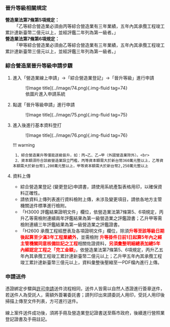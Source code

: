   <meta name="robots" content="noindex" />

### 晉升等級相關規定

<span style="font-weight:bold;">營造業法第7條第5項規定：</span><br>
&emsp;&emsp;「乙等綜合營造業必須由丙等綜合營造業有三年業績，五年內其承攬工程竣工累計達新臺幣二億元以上，並經評鑑二年列為第一級者。」<br>
<span style="font-weight:bold;">營造業法第7條第6項規定：</span><br>
&emsp;&emsp;「甲等綜合營造業必須由乙等綜合營造業有三年業績，五年內其承攬工程竣工累計達新臺幣三億元以上，並經評鑑三年列為第一級者。」<br>

### 綜合營造業晉升等級申請步驟
1. 進入「營造業線上申請」→「綜合營造業登記」→「晉升等級」進行申請
    <figure markdown="span">
    ![Image title](../image/74.png){.img-fluid tag=74}
    <figcaption>依圖片進入申請系統</figcaption>
    </figure>
2. 點選「晉升等級申請」進行申請
    <figure markdown="span">
    ![Image title](../image/75.png){.img-fluid tag=75}
    </figure>
3. 進入後進行基本資料登打
    <figure markdown="span">
    ![Image title](../image/76.png){.img-fluid tag=76}
    </figure>

    !!! warning

        1、綜合營造業升等僅能逐級晉升，如：丙→乙、乙→甲（外國營造業除外）。<br>
        2、資本額須符合該級營造業設立門檻，丙等資本額需大於新台幣360萬元整以上，乙等資本額需大於新台幣1,200萬元整以上，甲等資本額需大於新台幣2,250萬元整以上

4. 資料上傳
    - 綜合營造業登記 (變更登記)申請書，請使用系統產製表格用印，以確保資料正確性。
    - 請依資料上傳列表進行資料檢附上傳，未涉及變更項目，請依各地方主管機關送件標準進行檢附。
    - 「H3000 評鑑結果證明文件」欄位，依營造業法第7條第5、6項規定，丙升乙等需檢附連續兩年評鑑結果為第一級營造業之評鑑證書；乙升甲等需檢附連續三年評鑑結果為第一級營造業之評鑑證書。
    - 「H2600 承攬工程經歷表及各項證明文件」欄位，除須<span style="color:red; font-weight:bold;">升等至該等級日期後起算至少滿3年工程業績外</span>，並需檢附 <span style="color:red; font-weight:bold;">升等掛件日前1日起算5年內之經主管機關同意核備註記之工程</span>相關佐證資料，<span style="color:red; font-weight:bold;">另須彙整明細總表加總5年內經認定工程之「完工金額」</span>，依營造業法第7條第5、6項規定，丙升乙五年內其承攬工程竣工累計達新臺幣二億元以上；乙升甲五年內其承攬工程竣工累計達新臺幣三億元以上，資料彙整後壓縮至一PDF檔內進行上傳。

### 申請送件
憑證綁定步驟與[許可申請](Contractors_Registration.md)送件流程相同，送件人皆需以自然人憑證進行簽章送件，若送件人為受託人，需額外簽署委託書；請列印出來請委託人用印，受託人用印後掃描上傳至文件列表，方可進行送件。<br>
<br>
線上案件送件成功後，須將手冊及營造業登記證書送至縣市政府，後續進行營照業登記證書及手冊註記。    